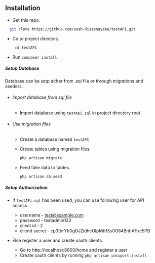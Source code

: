 ## Installation

* Get this repo.
 ```sh
   git clone https://github.com/sush-dissanayake/testAPI.git
   ```
* Go to project directory
  ```sh
   cd testAPI
   ```  
* Run `composer install`


##### Setup Database

Database can be setp either from .sql file or through migrations and seeders.

* ###### Import database from sql file
    
    * Import database using `testApi.sql` in project directory root.

* ###### Use migration files
	* Create a database named `testAPI`
	* Create tables using migration files.

       ```sh
       php artisan migrate
       ```
   * Feed fake data to tables.
		```sh
       php artisan db:seed
       ```		

##### Setup Authorization

* If `testAPi.sql` has been used, you can use following user for API access.
	* username - test@example.com
	* password - testadmin123
	* client id - 2
    * cliend secret - cp3thrYh0gOJZidhcUlpMttfSs0O84BnhAFxc5PB

* Else register a user and create oauth clients. 
	* Go to http://localhost:8000/home and register a user
    * Create oauth clients by running `php artisan passport:install`

 
